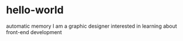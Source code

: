 # hello-world
automatic memory
I am a graphic designer interested in learning about front-end development
